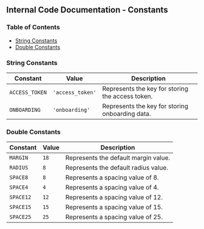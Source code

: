## Internal Code Documentation - Constants

### Table of Contents 
- [String Constants](#string-constants)
- [Double Constants](#double-constants)

### String Constants

| Constant | Value | Description | 
|---|---|---|
| `ACCESS_TOKEN` | `'access_token'` | Represents the key for storing the access token. |
| `ONBOARDING` | `'onboarding'` | Represents the key for storing onboarding data. |

### Double Constants

| Constant | Value | Description | 
|---|---|---|
| `MARGIN` | `18` | Represents the default margin value. |
| `RADIUS` | `8` | Represents the default radius value. |
| `SPACE8` | `8` | Represents a spacing value of 8. |
| `SPACE4` | `4` | Represents a spacing value of 4. |
| `SPACE12` | `12` | Represents a spacing value of 12. |
| `SPACE15` | `15` | Represents a spacing value of 15. |
| `SPACE25` | `25` | Represents a spacing value of 25. | 
